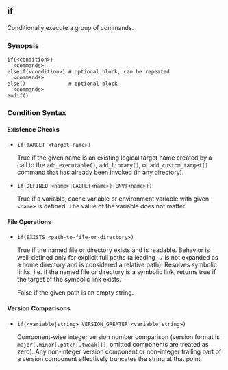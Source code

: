 ## if

Conditionally execute a group of commands.

### Synopsis

```
if(<condition>)
  <commands>
elseif(<condition>) # optional block, can be repeated
  <commands>
else()              # optional block
  <commands>
endif()
```

### Condition Syntax

#### Existence Checks

- `if(TARGET <target-name>)`

    True if the given name is an existing logical target name created by a call to the `add_executable()`, `add_library()`, or `add_custom_target()` command that has already been invoked (in any directory).

- `if(DEFINED <name>|CACHE{<name>}|ENV{<name>})`

    True if a variable, cache variable or environment variable with given `<name>` is defined. The value of the variable does not matter.

#### File Operations

- `if(EXISTS <path-to-file-or-directory>)`

    True if the named file or directory exists and is readable. Behavior is well-defined only for explicit full paths (a leading `~/` is not expanded as a home directory and is considered a relative path). Resolves symbolic links, i.e. if the named file or directory is a symbolic link, returns true if the target of the symbolic link exists.

    False if the given path is an empty string.

#### Version Comparisons

- `if(<variable|string> VERSION_GREATER <variable|string>)`

    Component-wise integer version number comparison (version format is `major[.minor[.patch[.tweak]]]`, omitted components are treated as zero). Any non-integer version component or non-integer trailing part of a version component effectively truncates the string at that point.
